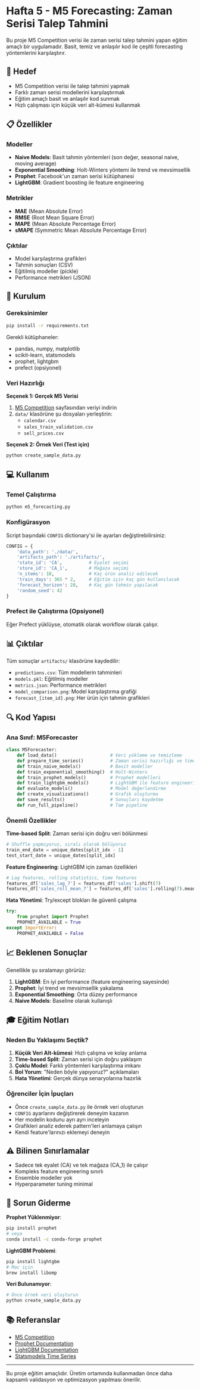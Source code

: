 # Hafta 5 - M5 Forecasting: Zaman Serisi Talep Tahmini

Bu proje M5 Competition verisi ile zaman serisi talep tahmini yapan eğitim amaçlı bir uygulamadır. Basit, temiz ve anlaşılır kod ile çeşitli forecasting yöntemlerini karşılaştırır.

## 🎯 Hedef

- M5 Competition verisi ile talep tahmini yapmak
- Farklı zaman serisi modellerini karşılaştırmak
- Eğitim amaçlı basit ve anlaşılır kod sunmak
- Hızlı çalışması için küçük veri alt-kümesi kullanmak

## 📋 Özellikler

### Modeller
- **Naive Models**: Basit tahmin yöntemleri (son değer, seasonal naive, moving average)
- **Exponential Smoothing**: Holt-Winters yöntemi ile trend ve mevsimsellik
- **Prophet**: Facebook'un zaman serisi kütüphanesi
- **LightGBM**: Gradient boosting ile feature engineering

### Metrikler
- **MAE** (Mean Absolute Error)
- **RMSE** (Root Mean Square Error)
- **MAPE** (Mean Absolute Percentage Error)
- **sMAPE** (Symmetric Mean Absolute Percentage Error)

### Çıktılar
- Model karşılaştırma grafikleri
- Tahmin sonuçları (CSV)
- Eğitilmiş modeller (pickle)
- Performance metrikleri (JSON)

## 🚀 Kurulum

### Gereksinimler

```bash
pip install -r requirements.txt
```

Gerekli kütüphaneler:
- pandas, numpy, matplotlib
- scikit-learn, statsmodels
- prophet, lightgbm
- prefect (opsiyonel)

### Veri Hazırlığı

**Seçenek 1: Gerçek M5 Verisi**
1. [M5 Competition](https://www.kaggle.com/c/m5-forecasting-accuracy) sayfasından veriyi indirin
2. `data/` klasörüne şu dosyaları yerleştirin:
   - `calendar.csv`
   - `sales_train_validation.csv`
   - `sell_prices.csv`

**Seçenek 2: Örnek Veri (Test için)**
```bash
python create_sample_data.py
```

## 💻 Kullanım

### Temel Çalıştırma

```bash
python m5_forecasting.py
```

### Konfigürasyon

Script başındaki `CONFIG` dictionary'si ile ayarları değiştirebilirsiniz:

```python
CONFIG = {
    'data_path': './data/',
    'artifacts_path': './artifacts/',
    'state_id': 'CA',          # Eyalet seçimi
    'store_id': 'CA_1',        # Mağaza seçimi
    'n_items': 10,             # Kaç ürün analiz edilecek
    'train_days': 365 * 2,     # Eğitim için kaç gün kullanılacak
    'forecast_horizon': 28,    # Kaç gün tahmin yapılacak
    'random_seed': 42
}
```

### Prefect ile Çalıştırma (Opsiyonel)

Eğer Prefect yüklüyse, otomatik olarak workflow olarak çalışır.

## 📊 Çıktılar

Tüm sonuçlar `artifacts/` klasörüne kaydedilir:

- `predictions.csv`: Tüm modellerin tahminleri
- `models.pkl`: Eğitilmiş modeller
- `metrics.json`: Performance metrikleri
- `model_comparison.png`: Model karşılaştırma grafiği
- `forecast_[item_id].png`: Her ürün için tahmin grafikleri

## 🔍 Kod Yapısı

### Ana Sınıf: M5Forecaster

```python
class M5Forecaster:
    def load_data()                    # Veri yükleme ve temizleme
    def prepare_time_series()          # Zaman serisi hazırlığı ve time-based split
    def train_naive_models()           # Basit modeller
    def train_exponential_smoothing()  # Holt-Winters
    def train_prophet_models()         # Prophet modelleri
    def train_lightgbm_models()        # LightGBM ile feature engineering
    def evaluate_models()              # Model değerlendirme
    def create_visualizations()        # Grafik oluşturma
    def save_results()                 # Sonuçları kaydetme
    def run_full_pipeline()            # Tam pipeline
```

### Önemli Özellikler

**Time-based Split**: Zaman serisi için doğru veri bölünmesi
```python
# Shuffle yapmıyoruz, sıralı olarak bölüyoruz
train_end_date = unique_dates[split_idx - 1]
test_start_date = unique_dates[split_idx]
```

**Feature Engineering**: LightGBM için zaman özellikleri
```python
# Lag features, rolling statistics, time features
features_df['sales_lag_7'] = features_df['sales'].shift(7)
features_df['sales_roll_mean_7'] = features_df['sales'].rolling(7).mean()
```

**Hata Yönetimi**: Try/except blokları ile güvenli çalışma
```python
try:
    from prophet import Prophet
    PROPHET_AVAILABLE = True
except ImportError:
    PROPHET_AVAILABLE = False
```

## 📈 Beklenen Sonuçlar

Genellikle şu sıralamayı görürüz:
1. **LightGBM**: En iyi performance (feature engineering sayesinde)
2. **Prophet**: İyi trend ve mevsimsellik yakalama
3. **Exponential Smoothing**: Orta düzey performance
4. **Naive Models**: Baseline olarak kullanışlı

## 🎓 Eğitim Notları

### Neden Bu Yaklaşımı Seçtik?

1. **Küçük Veri Alt-kümesi**: Hızlı çalışma ve kolay anlama
2. **Time-based Split**: Zaman serisi için doğru yaklaşım
3. **Çoklu Model**: Farklı yöntemleri karşılaştırma imkanı
4. **Bol Yorum**: "Neden böyle yapıyoruz?" açıklamaları
5. **Hata Yönetimi**: Gerçek dünya senaryolarına hazırlık

### Öğrenciler İçin İpuçları

- Önce `create_sample_data.py` ile örnek veri oluşturun
- `CONFIG` ayarlarını değiştirerek deneyim kazanın
- Her modelin kodunu ayrı ayrı inceleyin
- Grafikleri analiz ederek pattern'leri anlamaya çalışın
- Kendi feature'larınızı eklemeyi deneyin

## ⚠️ Bilinen Sınırlamalar

- Sadece tek eyalet (CA) ve tek mağaza (CA_1) ile çalışır
- Kompleks feature engineering sınırlı
- Ensemble modeller yok
- Hyperparameter tuning minimal

## 🔧 Sorun Giderme

**Prophet Yüklenmiyor**:
```bash
pip install prophet
# veya
conda install -c conda-forge prophet
```

**LightGBM Problemi**:
```bash
pip install lightgbm
# Mac için
brew install libomp
```

**Veri Bulunamıyor**:
```bash
# Önce örnek veri oluşturun
python create_sample_data.py
```

## 📚 Referanslar

- [M5 Competition](https://www.kaggle.com/c/m5-forecasting-accuracy)
- [Prophet Documentation](https://facebook.github.io/prophet/)
- [LightGBM Documentation](https://lightgbm.readthedocs.io/)
- [Statsmodels Time Series](https://www.statsmodels.org/stable/tsa.html)

---

Bu proje eğitim amaçlıdır. Üretim ortamında kullanmadan önce daha kapsamlı validasyon ve optimizasyon yapılması önerilir.